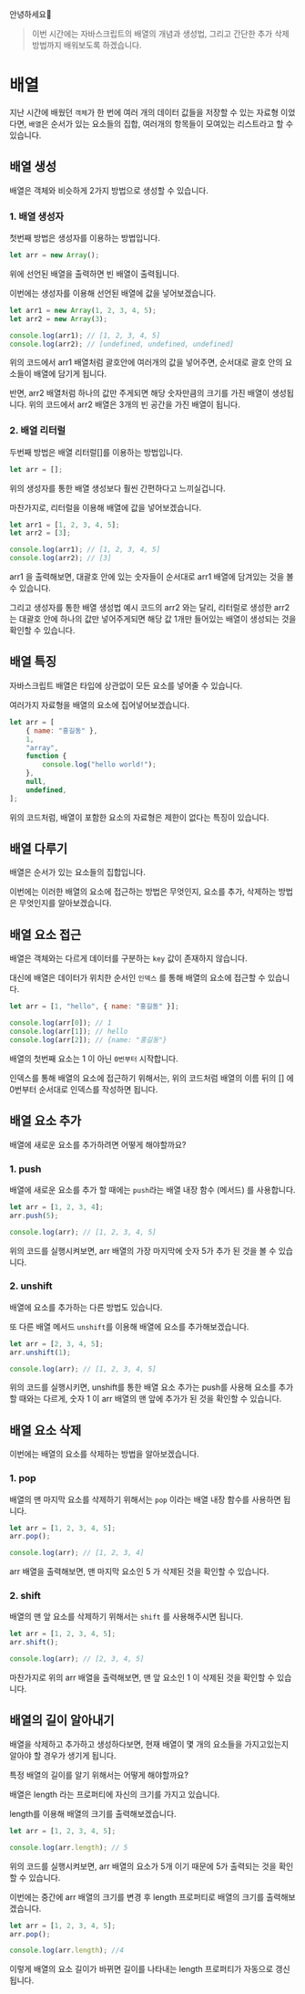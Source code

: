안녕하세요🤗

> 이번 시간에는 자바스크립트의 배열의 개념과 생성법, 그리고 간단한 추가 삭제 방법까지 배워보도록 하겠습니다.

# 배열

지난 시간에 배웠던 `객체`가 한 번에 여러 개의 데이터 값들을 저장할 수 있는 자료형 이었다면, `배열`은 순서가 있는 요소들의 집합, 여러개의 항목들이 모여있는 리스트라고 할 수 있습니다.

## 배열 생성

배열은 객체와 비슷하게 2가지 방법으로 생성할 수 있습니다.

### 1. 배열 생성자

첫번째 방법은 생성자를 이용하는 방법입니다.

```js
let arr = new Array();
```

위에 선언된 배열을 출력하면 빈 배열이 출력됩니다.

이번에는 생성자를 이용해 선언된 배열에 값을 넣어보겠습니다.

```js
let arr1 = new Array(1, 2, 3, 4, 5);
let arr2 = new Array(3);

console.log(arr1); // [1, 2, 3, 4, 5]
console.log(arr2); // [undefined, undefined, undefined]
```

위의 코드에서 arr1 배열처럼 괄호안에 여러개의 값을 넣어주면, 순서대로 괄호 안의 요소들이 배열에 담기게 됩니다.

반면, arr2 배열처럼 하나의 값만 주게되면 해당 숫자만큼의 크기를 가진 배열이 생성됩니다.
위의 코드에서 arr2 배열은 3개의 빈 공간을 가진 배열이 됩니다.

### 2. 배열 리터럴

두번째 방법은 배열 리터럴[]를 이용하는 방법입니다.

```js
let arr = [];
```

위의 생성자를 통한 배열 생성보다 훨씬 간편하다고 느끼실겁니다.

마찬가지로, 리터럴을 이용해 배열에 값을 넣어보겠습니다.

```js
let arr1 = [1, 2, 3, 4, 5];
let arr2 = [3];

console.log(arr1); // [1, 2, 3, 4, 5]
console.log(arr2); // [3]
```

arr1 을 출력해보면, 대괄호 안에 있는 숫자들이 순서대로 arr1 배열에 담겨있는 것을 볼 수 있습니다.

그리고 생성자를 통한 배열 생성법 예시 코드의 arr2 와는 달리,
리터럴로 생성한 arr2 는 대괄호 안에 하나의 값만 넣어주게되면 해당 값 1개만 들어있는 배열이 생성되는 것을 확인할 수 있습니다.

## 배열 특징

자바스크립트 배열은 타입에 상관없이 모든 요소를 넣어줄 수 있습니다.

여러가지 자료형을 배열의 요소에 집어넣어보겠습니다.

```js
let arr = [
    { name: "홍길동" },
    1,
    "array",
    function {
        console.log("hello world!");
    },
    null,
    undefined,
];
```

위의 코드처럼, 배열이 포함한 요소의 자료형은 제한이 없다는 특징이 있습니다.

## 배열 다루기

배열은 순서가 있는 요소들의 집합입니다.

이번에는 이러한 배열의 요소에 접근하는 방법은 무엇인지, 요소를 추가, 삭제하는 방법은 무엇인지를 알아보겠습니다.

## 배열 요소 접근

배열은 객체와는 다르게 데이터를 구분하는 `key` 값이 존재하지 않습니다.

대신에 배열은 데이터가 위치한 순서인 `인덱스` 를 통해 배열의 요소에 접근할 수 있습니다.

```js
let arr = [1, "hello", { name: "홍길동" }];

console.log(arr[0]); // 1
console.log(arr[1]); // hello
console.log(arr[2]); // {name: "홍길동"}
```

배열의 첫번째 요소는 1 이 아닌 `0번부터` 시작합니다.

인덱스를 통해 배열의 요소에 접근하기 위해서는, 위의 코드처럼 배열의 이름 뒤의 [] 에 0번부터 순서대로 인덱스를 작성하면 됩니다.

## 배열 요소 추가

배열에 새로운 요소를 추가하려면 어떻게 해야할까요?

### 1. push

배열에 새로운 요소를 추가 할 때에는 `push`라는 배열 내장 함수 (메서드) 를 사용합니다.

```js
let arr = [1, 2, 3, 4];
arr.push(5);

console.log(arr); // [1, 2, 3, 4, 5]
```

위의 코드를 실행시켜보면, arr 배열의 가장 마지막에 숫자 5가 추가 된 것을 볼 수 있습니다.

### 2. unshift

배열에 요소를 추가하는 다른 방법도 있습니다.

또 다른 배열 메서드 `unshift`를 이용해 배열에 요소를 추가해보겠습니다.

```js
let arr = [2, 3, 4, 5];
arr.unshift(1);

console.log(arr); // [1, 2, 3, 4, 5]
```

위의 코드를 실행시키면, unshift를 통한 배열 요소 추가는 push를 사용해 요소를 추가할 때와는 다르게, 숫자 1 이 arr 배열의 맨 앞에 추가가 된 것을 확인할 수 있습니다.

## 배열 요소 삭제

이번에는 배열의 요소를 삭제하는 방법을 알아보겠습니다.

### 1. pop

배열의 맨 마지막 요소를 삭제하기 위해서는 `pop` 이라는 배열 내장 함수를 사용하면 됩니다.

```js
let arr = [1, 2, 3, 4, 5];
arr.pop();

console.log(arr); // [1, 2, 3, 4]
```

arr 배열을 출력해보면, 맨 마지막 요소인 5 가 삭제된 것을 확인할 수 있습니다.

### 2. shift

배열의 맨 앞 요소를 삭제하기 위해서는 `shift` 를 사용해주시면 됩니다.

```js
let arr = [1, 2, 3, 4, 5];
arr.shift();

console.log(arr); // [2, 3, 4, 5]
```

마찬가지로 위의 arr 배열을 출력해보면, 맨 앞 요소인 1 이 삭제된 것을 확인할 수 있습니다.

## 배열의 길이 알아내기

배열을 삭제하고 추가하고 생성하다보면, 현재 배열이 몇 개의 요소들을 가지고있는지 알아야 할 경우가 생기게 됩니다.

특정 배열의 길이를 알기 위해서는 어떻게 해야할까요?

배열은 length 라는 프로퍼티에 자신의 크기를 가지고 있습니다.

length를 이용해 배열의 크기를 출력해보겠습니다.

```js
let arr = [1, 2, 3, 4, 5];

console.log(arr.length); // 5
```

위의 코드를 실행시켜보면, arr 배열의 요소가 5개 이기 때문에 5가 출력되는 것을 확인할 수 있습니다.

이번에는 중간에 arr 배열의 크기를 변경 후 length 프로퍼티로 배열의 크기를 출력해보겠습니다.

```js
let arr = [1, 2, 3, 4, 5];
arr.pop();

console.log(arr.length); //4
```

이렇게 배열의 요소 길이가 바뀌면 길이를 나타내는 length 프로퍼티가 자동으로 갱신됩니다.

